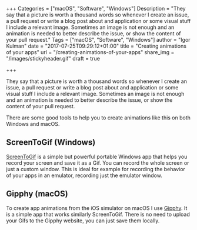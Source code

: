 +++
Categories = ["macOS", "Software", "Windows"]
Description = "They say that a picture is worth a thousand words so whenever I create an issue, a pull request or write a blog post about and application or some visual stuff I include a relevant image. Sometimes an image is not enough and an animation is needed to better describe the issue, or show the content of your pull request."
Tags = ["macOS", "Software", "Windows"]
author = "Igor Kulman"
date = "2017-07-25T09:29:12+01:00"
title = "Creating animations of your apps"
url = "/creating-animations-of-your-apps"
share_img = "/images/stickyheader.gif"
draft = true

+++

They say that a picture is worth a thousand words so whenever I create an issue, a pull request or write a blog post about and application or some visual stuff I include a relevant image. Sometimes an image is not enough and an animation is needed to better describe the issue, or show the content of your pull request. 

There are some good tools to help you to create animations like this on both Windows and macOS.

<!--more-->

## ScreenToGif (Windows)

[ScreenToGif](http://www.screentogif.com/) is a simple but powerful portable Windows app that helps you record your screen and save it as a Gif. You can record the whole screen or just a custom window. This is ideal for example for recording the behavior of your apps in an emulator, recording just the emulator window.

## Gipphy (macOS)

To create app animations from the iOS simulator on macOS I use [Gipphy](https://itunes.apple.com/us/app/giphy-capture-the-gif-maker/id668208984?mt=12). It is a simple app that works similarly ScreenToGif. There is no need to upload your Gifs to the Gipphy website, you can just save them locally. 

